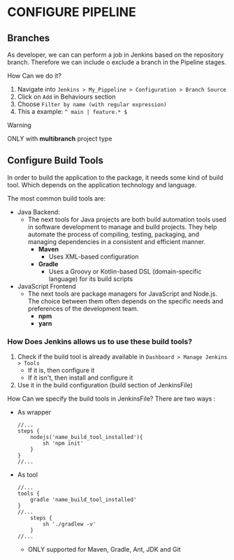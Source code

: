 # CONFIGURE PIPELINE

## Branches

As developer, we can can perform a job in Jenkins based on the repository branch. Therefore we can include o exclude a branch in the Pipeline stages.

How Can we do it?

1. Navigate into `Jenkins > My_Pippeline > Configuration > Branch Source`
1. Click on `Add` in Behaviours section
1. Choose `Filter by name (with regular expression)`
1. This a example: `^ main | feature.* $`

> [!WARNING]
> ONLY with **multibranch** project type

## Configure Build Tools

In order to build the application to the package, it needs some kind of build tool. Which depends on the application technology and language.

The most common build tools are:

- Java Backend:
    - The next tools for Java projects are both build automation tools used in software development to manage and build projects. They help automate the process of compiling, testing, packaging, and managing dependencies in a consistent and efficient manner. 
        - **Maven**
            - Uses XML-based configuration
        - **Gradle**
            - Uses a Groovy or Kotlin-based DSL (domain-specific language) for its build scripts
- JavaScript Frontend
    -  The next tools are package managers for JavaScript and Node.js. The choice between them often depends on the specific needs and preferences of the development team.
        - **npm**
        - **yarn**

### How Does Jenkins allows us to use these build tools?

1. Check if the build tool is already available in `Dashboard > Manage Jenkins > Tools`
    - If it is, then configure it
    - If it isn't, then install and configure it
1. Use it in the build configuration (build section of JenkinsFile)

How Can we specify the build tools in JenkinsFile?
There are two ways :

- As wrapper
    ```
    //...
    steps {
        nodejs('name_build_tool_installed'){
            sh 'npm init'
        }
    }
    //...
    ```
- As tool
    ```
    //...
    tools {
        gradle 'name_build_tool_installed'
    }
    //...
        steps {
            sh './gradlew -v'
        }
    //...
    ```
     - ONLY supported for Maven, Gradle, Ant, JDK and Git
